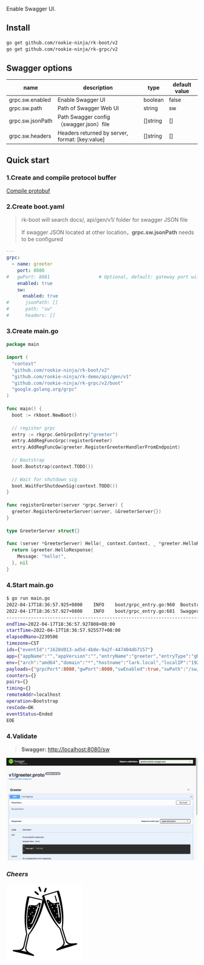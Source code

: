 Enable Swagger UI.

## Install
```bash
go get github.com/rookie-ninja/rk-boot/v2
go get github.com/rookie-ninja/rk-grpc/v2
```

## Swagger options
| name | description                              | type     | default value |
|-----------------|------------------------------------------|----------|-------|
| grpc.sw.enabled  | Enable Swagger UI                        | boolean  | false |
| grpc.sw.path     | Path of Swagger Web UI                   | string   | sw    |
| grpc.sw.jsonPath | Path Swagger config（swagger.json）file    | []string | []    |
| grpc.sw.headers     | Headers returned by server, format: [key:value] | []string | []    |

## Quick start
### 1.Create and compile protocol buffer
[Compile protobuf](../buf)

### 2.Create boot.yaml
> rk-boot will search docs/, api/gen/v1/ folder for swagger JSON file
>
> If swagger JSON located at other location，**grpc.sw.jsonPath** needs to be configured

```yaml
---
grpc:
  - name: greeter
    port: 8080
#   gwPort: 8081                  # Optional, default: gateway port will be the same as grpc port if not provided
    enabled: true
    sw:
      enabled: true
#      jsonPath: []
#      path: "sw"
#      headers: []
```

### 3.Create main.go
```go
package main

import (
  "context"
  "github.com/rookie-ninja/rk-boot/v2"
  "github.com/rookie-ninja/rk-demo/api/gen/v1"
  "github.com/rookie-ninja/rk-grpc/v2/boot"
  "google.golang.org/grpc"
)

func main() {
  boot := rkboot.NewBoot()

  // register grpc
  entry := rkgrpc.GetGrpcEntry("greeter")
  entry.AddRegFuncGrpc(registerGreeter)
  entry.AddRegFuncGw(greeter.RegisterGreeterHandlerFromEndpoint)

  // Bootstrap
  boot.Bootstrap(context.TODO())

  // Wait for shutdown sig
  boot.WaitForShutdownSig(context.TODO())
}

func registerGreeter(server *grpc.Server) {
  greeter.RegisterGreeterServer(server, &GreeterServer{})
}

type GreeterServer struct{}

func (server *GreeterServer) Hello(_ context.Context, _ *greeter.HelloRequest) (*greeter.HelloResponse, error) {
  return &greeter.HelloResponse{
    Message: "hello!",
  }, nil
}
```

### 4.Start main.go
```bash
$ go run main.go
2022-04-17T18:36:57.925+0800    INFO    boot/grpc_entry.go:960  Bootstrap grpcEntry     {"eventId": "1628d013-ad5d-4b8e-9a2f-447404db7157", "entryName": "greeter", "entryType": "gRPCEntry"}
2022-04-17T18:36:57.927+0800    INFO    boot/grpc_entry.go:681  SwaggerEntry: http://localhost:8080/sw/
------------------------------------------------------------------------
endTime=2022-04-17T18:36:57.927808+08:00
startTime=2022-04-17T18:36:57.925577+08:00
elapsedNano=2230586
timezone=CST
ids={"eventId":"1628d013-ad5d-4b8e-9a2f-447404db7157"}
app={"appName":"","appVersion":"","entryName":"greeter","entryType":"gRPCEntry"}
env={"arch":"amd64","domain":"*","hostname":"lark.local","localIP":"192.168.101.5","os":"darwin"}
payloads={"grpcPort":8080,"gwPort":8080,"swEnabled":true,"swPath":"/sw/"}
counters={}
pairs={}
timing={}
remoteAddr=localhost
operation=Bootstrap
resCode=OK
eventStatus=Ended
EOE
```

### 4.Validate
> **Swagger:** [http://localhost:8080/sw](http://localhost:8080/sw)

![](../../../img/getting-started/grpc/sw-grpc.png)

### _**Cheers**_
![](../../../img/user-guide/cheers.png)